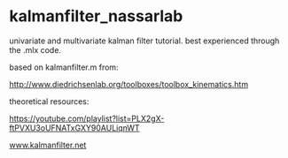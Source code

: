 # kalmanfilter_nassarlab

univariate and multivariate kalman filter tutorial.
best experienced through the .mlx code.


based on kalmanfilter.m from: 

http://www.diedrichsenlab.org/toolboxes/toolbox_kinematics.htm

theoretical resources:

https://youtube.com/playlist?list=PLX2gX-ftPVXU3oUFNATxGXY90AULiqnWT

www.kalmanfilter.net
 
